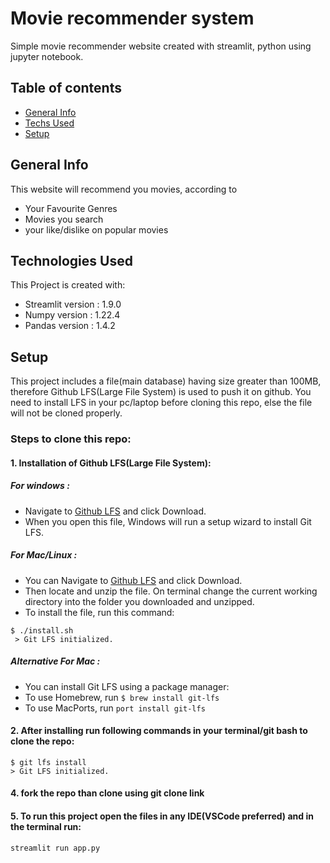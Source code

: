 # Movie recommender system

Simple movie recommender website created with streamlit, python using jupyter notebook.

## Table of contents

* [General Info](#general-info)
* [Techs Used](#technologies-used)
* [Setup](#setup)

## General Info

This website will recommend you movies, according to  

* Your Favourite Genres
* Movies you search 
* your like/dislike on popular movies 


## Technologies Used

This Project is created with:

* Streamlit version : 1.9.0
* Numpy version : 1.22.4
* Pandas version : 1.4.2


## Setup

This project includes a file(main database) having size greater than 100MB, therefore Github LFS(Large File System) is used to push it on github.
You need to install LFS in your pc/laptop before cloning this repo, else the file will not be cloned properly.

### Steps to clone this repo:

#### 1. Installation of Github LFS(Large File System):

##### For windows :

* Navigate to [Github LFS](https://git-lfs.github.com/) and click Download.
* When you open this file, Windows will run a setup wizard to install Git LFS.

##### For Mac/Linux :
* You can Navigate to [Github LFS](https://git-lfs.github.com/) and click Download.
* Then locate and unzip the file. On terminal change the current working directory into the folder you downloaded and unzipped.
* To install the file, run this command:
```
$ ./install.sh
 > Git LFS initialized.
 ```
 ##### Alternative For Mac :
* You can install Git LFS using a package manager:
* To use Homebrew, run ```$ brew install git-lfs```
* To use MacPorts, run ```port install git-lfs```


 #### 2. After installing run following commands in your terminal/git bash to clone the repo:

```
$ git lfs install
> Git LFS initialized.

```
#### 4. fork the repo than clone using git clone link
#### 5. To run this project open the files in any IDE(VSCode preferred) and in the terminal run:

```
streamlit run app.py
```

